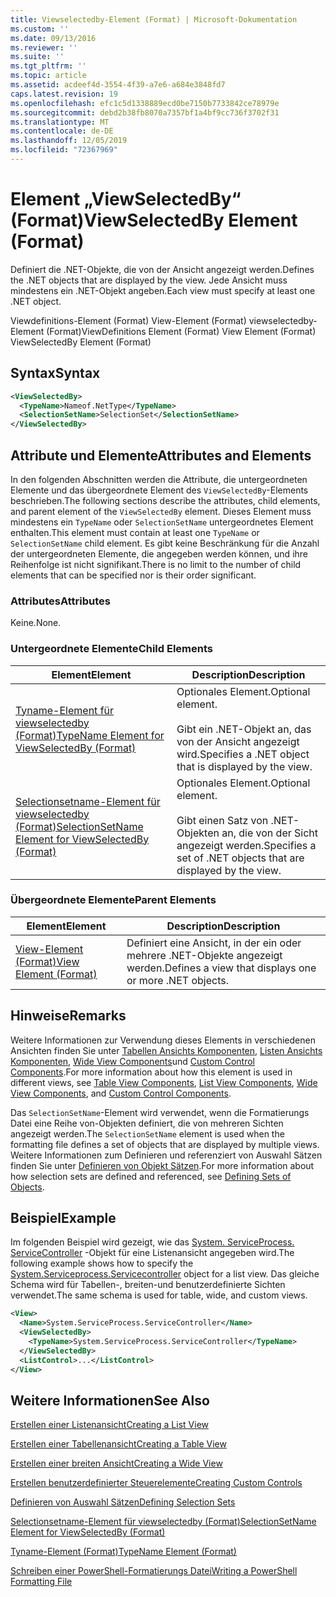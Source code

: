 ```yaml
---
title: Viewselectedby-Element (Format) | Microsoft-Dokumentation
ms.custom: ''
ms.date: 09/13/2016
ms.reviewer: ''
ms.suite: ''
ms.tgt_pltfrm: ''
ms.topic: article
ms.assetid: acdeef4d-3554-4f39-a7e6-a684e3848fd7
caps.latest.revision: 19
ms.openlocfilehash: efc1c5d1338889ecd0be7150b7733842ce78979e
ms.sourcegitcommit: debd2b38fb8070a7357bf1a4bf9cc736f3702f31
ms.translationtype: MT
ms.contentlocale: de-DE
ms.lasthandoff: 12/05/2019
ms.locfileid: "72367969"
---
```

# <a name="viewselectedby-element-format"></a><span data-ttu-id="5c558-102">Element „ViewSelectedBy“ (Format)</span><span class="sxs-lookup"><span data-stu-id="5c558-102">ViewSelectedBy Element (Format)</span></span>

<span data-ttu-id="5c558-103">Definiert die .NET-Objekte, die von der Ansicht angezeigt werden.</span><span class="sxs-lookup"><span data-stu-id="5c558-103">Defines the .NET objects that are displayed by the view.</span></span> <span data-ttu-id="5c558-104">Jede Ansicht muss mindestens ein .NET-Objekt angeben.</span><span class="sxs-lookup"><span data-stu-id="5c558-104">Each view must specify at least one .NET object.</span></span>

<span data-ttu-id="5c558-105">Viewdefinitions-Element (Format) View-Element (Format) viewselectedby-Element (Format)</span><span class="sxs-lookup"><span data-stu-id="5c558-105">ViewDefinitions Element (Format) View Element (Format) ViewSelectedBy Element (Format)</span></span>

## <a name="syntax"></a><span data-ttu-id="5c558-106">Syntax</span><span class="sxs-lookup"><span data-stu-id="5c558-106">Syntax</span></span>

```xml
<ViewSelectedBy>
  <TypeName>Nameof.NetType</TypeName>
  <SelectionSetName>SelectionSet</SelectionSetName>
</ViewSelectedBy>
```

## <a name="attributes-and-elements"></a><span data-ttu-id="5c558-107">Attribute und Elemente</span><span class="sxs-lookup"><span data-stu-id="5c558-107">Attributes and Elements</span></span>

<span data-ttu-id="5c558-108">In den folgenden Abschnitten werden die Attribute, die untergeordneten Elemente und das übergeordnete Element des `ViewSelectedBy`-Elements beschrieben.</span><span class="sxs-lookup"><span data-stu-id="5c558-108">The following sections describe the attributes, child elements, and parent element of the `ViewSelectedBy` element.</span></span> <span data-ttu-id="5c558-109">Dieses Element muss mindestens ein `TypeName` oder `SelectionSetName` untergeordnetes Element enthalten.</span><span class="sxs-lookup"><span data-stu-id="5c558-109">This element must contain at least one `TypeName` or `SelectionSetName` child element.</span></span> <span data-ttu-id="5c558-110">Es gibt keine Beschränkung für die Anzahl der untergeordneten Elemente, die angegeben werden können, und ihre Reihenfolge ist nicht signifikant.</span><span class="sxs-lookup"><span data-stu-id="5c558-110">There is no limit to the number of child elements that can be specified nor is their order significant.</span></span>

### <a name="attributes"></a><span data-ttu-id="5c558-111">Attributes</span><span class="sxs-lookup"><span data-stu-id="5c558-111">Attributes</span></span>

<span data-ttu-id="5c558-112">Keine.</span><span class="sxs-lookup"><span data-stu-id="5c558-112">None.</span></span>

### <a name="child-elements"></a><span data-ttu-id="5c558-113">Untergeordnete Elemente</span><span class="sxs-lookup"><span data-stu-id="5c558-113">Child Elements</span></span>

|<span data-ttu-id="5c558-114">Element</span><span class="sxs-lookup"><span data-stu-id="5c558-114">Element</span></span>|<span data-ttu-id="5c558-115">Description</span><span class="sxs-lookup"><span data-stu-id="5c558-115">Description</span></span>|
|-------------|-----------------|
|[<span data-ttu-id="5c558-116">Tyname-Element für viewselectedby (Format)</span><span class="sxs-lookup"><span data-stu-id="5c558-116">TypeName Element for ViewSelectedBy (Format)</span></span>](./typename-element-for-viewselectedby-format.md)|<span data-ttu-id="5c558-117">Optionales Element.</span><span class="sxs-lookup"><span data-stu-id="5c558-117">Optional element.</span></span><br /><br /> <span data-ttu-id="5c558-118">Gibt ein .NET-Objekt an, das von der Ansicht angezeigt wird.</span><span class="sxs-lookup"><span data-stu-id="5c558-118">Specifies a .NET object that is displayed by the view.</span></span>|
|[<span data-ttu-id="5c558-119">Selectionsetname-Element für viewselectedby (Format)</span><span class="sxs-lookup"><span data-stu-id="5c558-119">SelectionSetName Element for ViewSelectedBy (Format)</span></span>](./selectionsetname-element-for-viewselectedby-format.md)|<span data-ttu-id="5c558-120">Optionales Element.</span><span class="sxs-lookup"><span data-stu-id="5c558-120">Optional element.</span></span><br /><br /> <span data-ttu-id="5c558-121">Gibt einen Satz von .NET-Objekten an, die von der Sicht angezeigt werden.</span><span class="sxs-lookup"><span data-stu-id="5c558-121">Specifies a set of .NET objects that are displayed by the view.</span></span>|

### <a name="parent-elements"></a><span data-ttu-id="5c558-122">Übergeordnete Elemente</span><span class="sxs-lookup"><span data-stu-id="5c558-122">Parent Elements</span></span>

|<span data-ttu-id="5c558-123">Element</span><span class="sxs-lookup"><span data-stu-id="5c558-123">Element</span></span>|<span data-ttu-id="5c558-124">Description</span><span class="sxs-lookup"><span data-stu-id="5c558-124">Description</span></span>|
|-------------|-----------------|
|[<span data-ttu-id="5c558-125">View-Element (Format)</span><span class="sxs-lookup"><span data-stu-id="5c558-125">View Element (Format)</span></span>](./view-element-format.md)|<span data-ttu-id="5c558-126">Definiert eine Ansicht, in der ein oder mehrere .NET-Objekte angezeigt werden.</span><span class="sxs-lookup"><span data-stu-id="5c558-126">Defines a view that displays one or more .NET objects.</span></span>|

## <a name="remarks"></a><span data-ttu-id="5c558-127">Hinweise</span><span class="sxs-lookup"><span data-stu-id="5c558-127">Remarks</span></span>

<span data-ttu-id="5c558-128">Weitere Informationen zur Verwendung dieses Elements in verschiedenen Ansichten finden Sie unter [Tabellen Ansichts Komponenten](./creating-a-table-view.md), [Listen Ansichts Komponenten](./creating-a-list-view.md), [Wide View Components](./creating-a-wide-view.md)und [Custom Control Components](./creating-custom-controls.md).</span><span class="sxs-lookup"><span data-stu-id="5c558-128">For more information about how this element is used in different views, see [Table View Components](./creating-a-table-view.md), [List View Components](./creating-a-list-view.md), [Wide View Components](./creating-a-wide-view.md), and [Custom Control Components](./creating-custom-controls.md).</span></span>

<span data-ttu-id="5c558-129">Das `SelectionSetName`-Element wird verwendet, wenn die Formatierungs Datei eine Reihe von-Objekten definiert, die von mehreren Sichten angezeigt werden.</span><span class="sxs-lookup"><span data-stu-id="5c558-129">The `SelectionSetName` element is used when the formatting file defines a set of objects that are displayed by multiple views.</span></span> <span data-ttu-id="5c558-130">Weitere Informationen zum Definieren und referenziert von Auswahl Sätzen finden Sie unter [Definieren von Objekt Sätzen](./defining-selection-sets.md).</span><span class="sxs-lookup"><span data-stu-id="5c558-130">For more information about how selection sets are defined and referenced, see [Defining Sets of Objects](./defining-selection-sets.md).</span></span>

## <a name="example"></a><span data-ttu-id="5c558-131">Beispiel</span><span class="sxs-lookup"><span data-stu-id="5c558-131">Example</span></span>

<span data-ttu-id="5c558-132">Im folgenden Beispiel wird gezeigt, wie das [System. ServiceProcess. ServiceController](/dotnet/api/System.ServiceProcess.ServiceController) -Objekt für eine Listenansicht angegeben wird.</span><span class="sxs-lookup"><span data-stu-id="5c558-132">The following example shows how to specify the [System.Serviceprocess.Servicecontroller](/dotnet/api/System.ServiceProcess.ServiceController) object for a list view.</span></span> <span data-ttu-id="5c558-133">Das gleiche Schema wird für Tabellen-, breiten-und benutzerdefinierte Sichten verwendet.</span><span class="sxs-lookup"><span data-stu-id="5c558-133">The same schema is used for table, wide, and custom views.</span></span>

```xml
<View>
  <Name>System.ServiceProcess.ServiceController</Name>
  <ViewSelectedBy>
    <TypeName>System.ServiceProcess.ServiceController</TypeName>
  </ViewSelectedBy>
  <ListControl>...</ListControl>
</View>
```

## <a name="see-also"></a><span data-ttu-id="5c558-134">Weitere Informationen</span><span class="sxs-lookup"><span data-stu-id="5c558-134">See Also</span></span>

[<span data-ttu-id="5c558-135">Erstellen einer Listenansicht</span><span class="sxs-lookup"><span data-stu-id="5c558-135">Creating a List View</span></span>](./creating-a-list-view.md)

[<span data-ttu-id="5c558-136">Erstellen einer Tabellenansicht</span><span class="sxs-lookup"><span data-stu-id="5c558-136">Creating a Table View</span></span>](./creating-a-table-view.md)

[<span data-ttu-id="5c558-137">Erstellen einer breiten Ansicht</span><span class="sxs-lookup"><span data-stu-id="5c558-137">Creating a Wide View</span></span>](./creating-a-wide-view.md)

[<span data-ttu-id="5c558-138">Erstellen benutzerdefinierter Steuerelemente</span><span class="sxs-lookup"><span data-stu-id="5c558-138">Creating Custom Controls</span></span>](./creating-custom-controls.md)

[<span data-ttu-id="5c558-139">Definieren von Auswahl Sätzen</span><span class="sxs-lookup"><span data-stu-id="5c558-139">Defining Selection Sets</span></span>](./defining-selection-sets.md)

[<span data-ttu-id="5c558-140">Selectionsetname-Element für viewselectedby (Format)</span><span class="sxs-lookup"><span data-stu-id="5c558-140">SelectionSetName Element for ViewSelectedBy (Format)</span></span>](./selectionsetname-element-for-viewselectedby-format.md)

[<span data-ttu-id="5c558-141">Tyname-Element (Format)</span><span class="sxs-lookup"><span data-stu-id="5c558-141">TypeName Element (Format)</span></span>](./typename-element-for-viewselectedby-format.md)

[<span data-ttu-id="5c558-142">Schreiben einer PowerShell-Formatierungs Datei</span><span class="sxs-lookup"><span data-stu-id="5c558-142">Writing a PowerShell Formatting File</span></span>](./writing-a-powershell-formatting-file.md)
